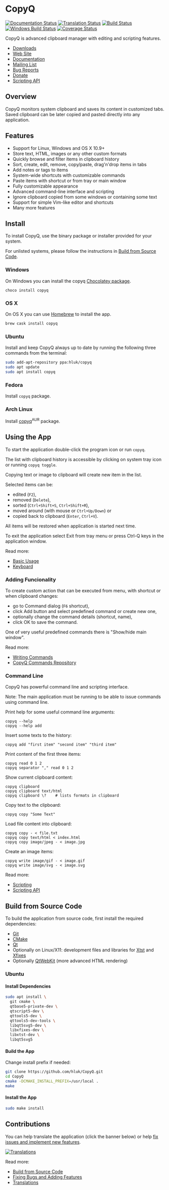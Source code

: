 # CopyQ

[![Documentation Status](https://readthedocs.org/projects/copyq/badge/?version=latest)](http://copyq.readthedocs.io/en/latest/?badge=latest)
[![Translation Status](https://hosted.weblate.org/widgets/copyq/-/svg-badge.svg)](https://hosted.weblate.org/engage/copyq/?utm_source=widget)
[![Build Status](https://travis-ci.org/hluk/CopyQ.svg?branch=master)](https://travis-ci.org/hluk/CopyQ)
[![Windows Build Status](https://ci.appveyor.com/api/projects/status/github/hluk/copyq?branch=master&svg=true)](https://ci.appveyor.com/project/hluk/copyq)
[![Coverage Status](https://coveralls.io/repos/hluk/CopyQ/badge.svg?branch=master)](https://coveralls.io/r/hluk/CopyQ?branch=master)

CopyQ is advanced clipboard manager with editing and scripting features.
- [Downloads](https://github.com/hluk/CopyQ/releases)
- [Web Site](https://hluk.github.io/CopyQ/)
- [Documentation](https://copyq.readthedocs.io)
- [Mailing List](https://groups.google.com/group/copyq)
- [Bug Reports](https://github.com/hluk/CopyQ/issues)
- [Donate](https://www.bountysource.com/teams/copyq)
- [Scripting API](https://copyq.readthedocs.io/en/latest/scripting-api.html)

## Overview

CopyQ monitors system clipboard and saves its content in customized tabs.
Saved clipboard can be later copied and pasted directly into any application.

## Features

* Support for Linux, Windows and OS X 10.9+
* Store text, HTML, images or any other custom formats
* Quickly browse and filter items in clipboard history
* Sort, create, edit, remove, copy/paste, drag'n'drop items in tabs
* Add notes or tags to items
* System-wide shortcuts with customizable commands
* Paste items with shortcut or from tray or main window
* Fully customizable appearance
* Advanced command-line interface and scripting
* Ignore clipboard copied from some windows or containing some text
* Support for simple Vim-like editor and shortcuts
* Many more features

## Install

To install CopyQ, use the binary package or installer provided for your system.

For unlisted systems, please follow the instructions in
[Build from Source Code](https://copyq.readthedocs.io/en/latest/build-source-code.html).

### Windows

On Windows you can install the copyq [Chocolatey package](https://chocolatey.org/packages/copyq).

```
choco install copyq
```

### OS X

On OS X you can use [Homebrew](https://brew.sh/) to install the app.

```bash
brew cask install copyq
```

### Ubuntu

Install and keep CopyQ always up to date by running the following three commands from the terminal:

```bash
sudo add-apt-repository ppa:hluk/copyq
sudo apt update
sudo apt install copyq
```

### Fedora

Install `copyq` package.

### Arch Linux

Install [copyq](https://aur.archlinux.org/packages/copyq/)<sup>AUR</sup> package.

## Using the App

To start the application double-click the program icon or run `copyq`.

The list with clipboard history is accessible by clicking on system tray icon
or running `copyq toggle`.

Copying text or image to clipboard will create new item in the list.

Selected items can be:
* edited (`F2`),
* removed (`Delete`),
* sorted (`Ctrl+Shift+S`, `Ctrl+Shift+R`),
* moved around (with mouse or `Ctrl+Up/Down`) or
* copied back to clipboard (`Enter`, `Ctrl+V`).

All items will be restored when application is started next time.

To exit the application select Exit from tray menu or press Ctrl-Q keys in the
application window.

Read more:
- [Basic Usage](https://copyq.readthedocs.io/en/latest/basic-usage.html)
- [Keyboard](https://copyq.readthedocs.io/en/latest/keyboard.html)

### Adding Funcionality

To create custom action that can be executed
from menu, with shortcut or when clipboard changes:
- go to Command dialog (`F6` shortcut),
- click Add button and select predefined command or create new one,
- optionally change the command details (shortcut, name),
- click OK to save the command.

One of very useful predefined commands there is "Show/hide main window".

Read more:
- [Writing Commands](https://copyq.readthedocs.io/en/latest/writing-commands-and-adding-functionality.html)
- [CopyQ Commands Repository](https://github.com/hluk/copyq-commands)

### Command Line

CopyQ has powerful command line and scripting interface.

Note: The main application must be running to be able to issue commands using
command line.

Print help for some useful command line arguments:

    copyq --help
    copyq --help add

Insert some texts to the history:

    copyq add "first item" "second item" "third item"

Print content of the first three items:

    copyq read 0 1 2
    copyq separator "," read 0 1 2

Show current clipboard content:

    copyq clipboard
    copyq clipboard text/html
    copyq clipboard \?    # lists formats in clipboard

Copy text to the clipboard:

    copyq copy "Some Text"

Load file content into clipboard:

    copyq copy - < file.txt
    copyq copy text/html < index.html
    copyq copy image/jpeg - < image.jpg

Create an image items:

    copyq write image/gif - < image.gif
    copyq write image/svg - < image.svg

Read more:
- [Scripting](https://copyq.readthedocs.io/en/latest/scripting.html)
- [Scripting API](https://copyq.readthedocs.io/en/latest/scripting-api.html)

## Build from Source Code

To build the application from source code, first install the required dependencies:
- [Git](https://git-scm.com/)
- [CMake](https://cmake.org/download/)
- [Qt](https://download.qt.io/archive/qt/)
- Optionally on Linux/X11: development files and libraries for [Xtst](https://t2-project.org/packages/libxtst.html) and [Xfixes](https://www.x.org/archive/X11R7.5/doc/man/man3/Xfixes.3.html)
- Optionally [QtWebKit](https://trac.webkit.org/wiki/QtWebKit) (more advanced HTML rendering)

### Ubuntu

#### Install Dependencies

```bash
sudo apt install \
  git cmake \
  qtbase5-private-dev \
  qtscript5-dev \
  qttools5-dev \
  qttools5-dev-tools \
  libqt5svg5-dev \
  libxfixes-dev \
  libxtst-dev \
  libqt5svg5
```

#### Build the App

Change install prefix if needed:

```bash
git clone https://github.com/hluk/CopyQ.git
cd CopyQ
cmake -DCMAKE_INSTALL_PREFIX=/usr/local .
make
```

#### Install the App

```bash
sudo make install
```

## Contributions

You can help translate the application (click the banner below)
or help [fix issues and implement new features](https://github.com/hluk/CopyQ/issues).

[![Translations](https://hosted.weblate.org/widgets/copyq/-/287x66-white.png)](https://hosted.weblate.org/engage/copyq/?utm_source=widget)

Read more:
- [Build from Source Code](https://copyq.readthedocs.io/en/latest/build-source-code.html)
- [Fixing Bugs and Adding Features](https://copyq.readthedocs.io/en/latest/fixing-bugs.html)
- [Translations](https://copyq.readthedocs.io/en/latest/translations.html)

